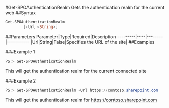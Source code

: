 #Get-SPOAuthenticationRealm
Gets the authentication realm for the current web
##Syntax
```powershell
Get-SPOAuthenticationRealm
        [-Url <String>]
```


##Parameters
Parameter|Type|Required|Description
---------|----|--------|-----------
|Url|String|False|Specifies the URL of the site|
##Examples

###Example 1
```powershell
PS:> Get-SPOAuthenticationRealm
```
This will get the authentication realm for the current connected site

###Example 2
```powershell
PS:> Get-SPOAuthenticationRealm -Url https://contoso.sharepoint.com
```
This will get the authentication realm for https://contoso.sharepoint.com
